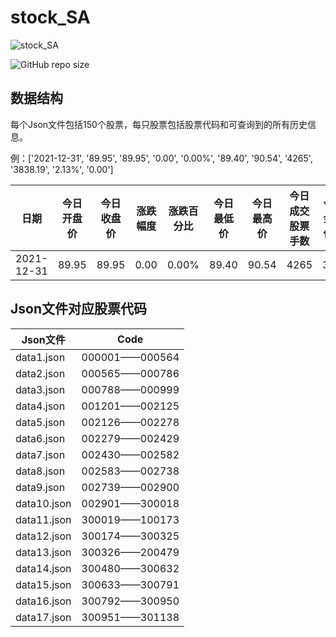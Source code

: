 # stock_SA
![stock_SA](https://socialify.git.ci/lylelove/stock_SA/image?description=1&font=KoHo&language=1&name=1&owner=1&pattern=Charlie%20Brown&stargazers=1&theme=Light)

![GitHub repo size](https://img.shields.io/github/repo-size/lylelove/stock_SA)

## 数据结构

每个Json文件包括150个股票，每只股票包括股票代码和可查询到的所有历史信息。

例：['2021-12-31', '89.95', '89.95', '0.00', '0.00%', '89.40', '90.54', '4265', '3838.19', '2.13%', '0.00']

| 日期       | 今日开盘价 | 今日收盘价 | 涨跌幅度 | 涨跌百分比 | 今日最低价 | 今日最高价 | 今日成交股票手数 | 今日成交金额（单位：万） | 换手率 |
| ---------- | ---------- | ---------- | -------- | ---------- | ---------- | ---------- | ---------------- | ------------------------ | ------ |
| 2021-12-31 | 89.95      | 89.95      | 0.00     | 0.00%      | 89.40      | 90.54      | 4265             | 3838.19                  | 2.12%  |



## Json文件对应股票代码

| Json文件    | Code           |
| ----------- | -------------- |
| data1.json  | 000001——000564 |
| data2.json  | 000565——000786 |
| data3.json  | 000788——000999 |
| data4.json  | 001201——002125 |
| data5.json  | 002126——002278 |
| data6.json  | 002279——002429 |
| data7.json  | 002430——002582 |
| data8.json  | 002583——002738 |
| data9.json  | 002739——002900 |
| data10.json | 002901——300018 |
| data11.json | 300019——100173 |
| data12.json | 300174——300325 |
| data13.json | 300326——200479 |
| data14.json | 300480——300632 |
| data15.json | 300633——300791 |
| data16.json | 300792——300950 |
| data17.json | 300951——301138 |
